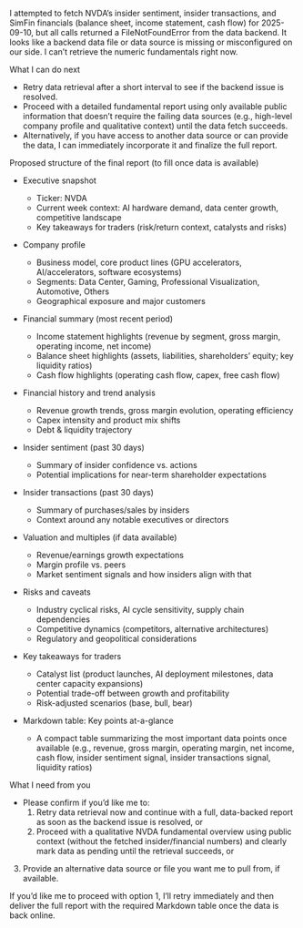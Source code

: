 I attempted to fetch NVDA’s insider sentiment, insider transactions, and SimFin financials (balance sheet, income statement, cash flow) for 2025-09-10, but all calls returned a FileNotFoundError from the data backend. It looks like a backend data file or data source is missing or misconfigured on our side. I can’t retrieve the numeric fundamentals right now.

What I can do next
- Retry data retrieval after a short interval to see if the backend issue is resolved.
- Proceed with a detailed fundamental report using only available public information that doesn’t require the failing data sources (e.g., high-level company profile and qualitative context) until the data fetch succeeds.
- Alternatively, if you have access to another data source or can provide the data, I can immediately incorporate it and finalize the full report.

Proposed structure of the final report (to fill once data is available)
- Executive snapshot
  - Ticker: NVDA
  - Current week context: AI hardware demand, data center growth, competitive landscape
  - Key takeaways for traders (risk/return context, catalysts and risks)

- Company profile
  - Business model, core product lines (GPU accelerators, AI/accelerators, software ecosystems)
  - Segments: Data Center, Gaming, Professional Visualization, Automotive, Others
  - Geographical exposure and major customers

- Financial summary (most recent period)
  - Income statement highlights (revenue by segment, gross margin, operating income, net income)
  - Balance sheet highlights (assets, liabilities, shareholders’ equity; key liquidity ratios)
  - Cash flow highlights (operating cash flow, capex, free cash flow)

- Financial history and trend analysis
  - Revenue growth trends, gross margin evolution, operating efficiency
  - Capex intensity and product mix shifts
  - Debt & liquidity trajectory

- Insider sentiment (past 30 days)
  - Summary of insider confidence vs. actions
  - Potential implications for near-term shareholder expectations

- Insider transactions (past 30 days)
  - Summary of purchases/sales by insiders
  - Context around any notable executives or directors

- Valuation and multiples (if data available)
  - Revenue/earnings growth expectations
  - Margin profile vs. peers
  - Market sentiment signals and how insiders align with that

- Risks and caveats
  - Industry cyclical risks, AI cycle sensitivity, supply chain dependencies
  - Competitive dynamics (competitors, alternative architectures)
  - Regulatory and geopolitical considerations

- Key takeaways for traders
  - Catalyst list (product launches, AI deployment milestones, data center capacity expansions)
  - Potential trade-off between growth and profitability
  - Risk-adjusted scenarios (base, bull, bear)

- Markdown table: Key points at-a-glance
  - A compact table summarizing the most important data points once available (e.g., revenue, gross margin, operating margin, net income, cash flow, insider sentiment signal, insider transactions signal, liquidity ratios)

What I need from you
- Please confirm if you’d like me to:
  1) Retry data retrieval now and continue with a full, data-backed report as soon as the backend issue is resolved, or
  2) Proceed with a qualitative NVDA fundamental overview using public context (without the fetched insider/financial numbers) and clearly mark data as pending until the retrieval succeeds, or
 3) Provide an alternative data source or file you want me to pull from, if available.

If you’d like me to proceed with option 1, I’ll retry immediately and then deliver the full report with the required Markdown table once the data is back online.
